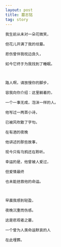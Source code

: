 ```yaml
---
layout: post
title: 墓志铭
tag: story
---
```


    我生前从未对一朵花微笑，
    
    但花儿开满了我的坟墓。
    
    悲伤曾伴我枕边良久，
    
    如今它终于为我找到了睡眠。
    
    
    
    路人啊，请放慢你的脚步，
    
    容我向你介绍：这里躺着的，
    
    一个一事无成，泡沫一样的人。
    
    他写过一两首小诗，
    
    已被风吹散了字句。
    
    在有酒的夜晚
    
    他讲述的那些故事，
    
    现今只有乌鸦还在聆听。
    
    幸运的是，他曾被人爱过，
    
    但爱情最终
    
    也未能拯救他的命运。
    
    
    
    早晨我感到轻盈，
    
    夜晚沉重而伤感。
    
    这是悲观者之墓，
    
    一个曾为人类命运默哀的人
    
    在此埋葬。
